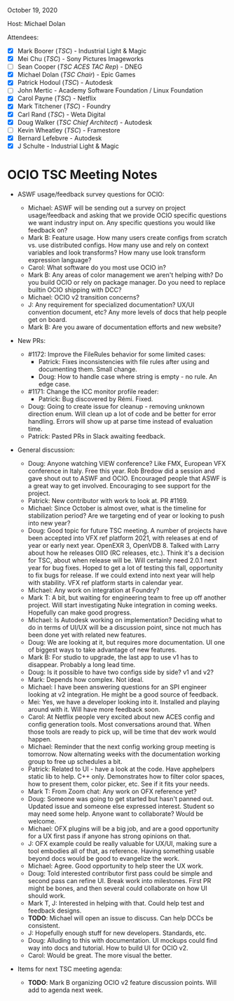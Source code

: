 <!-- SPDX-License-Identifier: CC-BY-4.0 -->
<!-- Copyright Contributors to the OpenColorIO Project. -->

October 19, 2020

Host: Michael Dolan

Attendees:
  * [X] Mark Boorer (_TSC_) - Industrial Light & Magic
  * [X] Mei Chu (_TSC_) - Sony Pictures Imageworks
  * [ ] Sean Cooper (_TSC ACES TAC Rep_) - DNEG
  * [X] Michael Dolan (_TSC Chair_) - Epic Games
  * [X] Patrick Hodoul (_TSC_) - Autodesk
  * [ ] John Mertic - Academy Software Foundation / Linux Foundation
  * [X] Carol Payne (_TSC_) - Netflix
  * [X] Mark Titchener (_TSC_) - Foundry
  * [X] Carl Rand (_TSC_) - Weta Digital
  * [X] Doug Walker (_TSC Chief Architect_) - Autodesk
  * [ ] Kevin Wheatley (_TSC_) - Framestore
  * [X] Bernard Lefebvre - Autodesk
  * [X] J Schulte - Industrial Light & Magic

# **OCIO TSC Meeting Notes**

* ASWF usage/feedback survey questions for OCIO:
    - Michael: ASWF will be sending out a survey on project usage/feedback and 
      asking that we provide OCIO specific questions we want industry input on.
      Any specific questions you would like feedback on?
    - Mark B: Feature usage. How many users create configs from scratch vs. use 
      distributed configs. How many use and rely on context variables and look 
      transforms? How many use look transform expression language?
    - Carol: What software do you most use OCIO in?
    - Mark B: Any areas of color management we aren't helping with? Do you 
      build OCIO or rely on package manager. Do you need to replace builtin 
      OCIO shipping with DCC?
    - Michael: OCIO v2 transition concerns?
    - J: Any requirement for specialized documentation? UX/UI convention 
      document, etc? Any more levels of docs that help people get on board.
    - Mark B: Are you aware of documentation efforts and new website?

* New PRs:
    - #1172: Improve the FileRules behavior for some limited cases:
        - Patrick: Fixes inconsistencies with file rules after using and 
          documenting them. Small change.
        - Doug: How to handle case where string is empty - no rule. An edge 
          case.
    - #1171: Change the ICC monitor profile reader:
        - Patrick: Bug discovered by Rémi. Fixed.
    - Doug: Going to create issue for cleanup - removing unknown direction 
      enum. Will clean up a lot of code and be better for error handling. 
      Errors will show up at parse time instead of evaluation time.
    - Patrick: Pasted PRs in Slack awaiting feedback.

* General discussion:
    - Doug: Anyone watching VIEW conference? Like FMX, European VFX conference 
      in Italy. Free this year. Rob Bredow did a session and gave shout out to 
      ASWF and OCIO. Encouraged people that ASWF is a great way to get 
      involved. Encouraging to see support for the project.
    - Patrick: New contributor with work to look at. PR #1169.
    - Michael: Since October is almost over, what is the timeline for 
      stabilization period? Are we targeting end of year or looking to push 
      into new year?
    - Doug: Good topic for future TSC meeting. A number of projects have been 
      accepted into VFX ref platform 2021, with releases at end of year or 
      early next year. OpenEXR 3, OpenVDB 8. Talked with Larry about how he 
      releases OIIO (RC releases, etc.). Think it's a decision for TSC, about 
      when release will be. Will certainly need 2.0.1 next year for bug fixes. 
      Hoped to get a lot of testing this fall, opportunity to fix bugs for 
      release. If we could extend into next year will help with stability. VFX 
      ref platform starts in calendar year.
    - Michael: Any work on integration at Foundry?
    - Mark T: A bit, but waiting for engineering team to free up off another 
      project. Will start investigating Nuke integration in coming weeks. 
      Hopefully can make good progress.
    - Michael: Is Autodesk working on implementation? Deciding what to do in 
      terms of UI/UX will be a discussion point, since not much has been done 
      yet with related new features.
    - Doug: We are looking at it, but requires more documentation. UI one of 
      biggest ways to take advantage of new features.
    - Mark B: For studio to upgrade, the last app to use v1 has to disappear. 
      Probably a long lead time.
    - Doug: Is it possible to have two configs side by side? v1 and v2?
    - Mark: Depends how complex. Not ideal.
    - Michael: I have been answering questions for an SPI engineer looking at
      v2 integration. He might be a good source of feedback.
    - Mei: Yes, we have a developer looking into it. Installed and playing 
      around with it. Will have more feedback soon.
    - Carol: At Netflix people very excited about new ACES config and config 
      generation tools. Most conversations around that. When those tools are 
      ready to pick up, will be time that dev work would happen.
    - Michael: Reminder that the next config working group meeting is tomorrow.
      Now alternating weeks with the documentation working group to free up 
      schedules a bit.
    - Patrick: Related to UI - have a look at the code. Have apphelpers static 
      lib to help. C++ only. Demonstrates how to filter color spaces, how to 
      present them, color picker, etc. See if it fits your needs.
    - Mark T: From Zoom chat: Any work on OFX reference yet?
    - Doug: Someone was going to get started but hasn't panned out. Updated 
      issue and someone else expressed interest. Student so may need some help. 
      Anyone want to collaborate? Would be welcome.
    - Michael: OFX plugins will be a big job, and are a good opportunity for a 
      UX first pass if anyone has strong opinions on that.
    - J: OFX example could be really valuable for UX/UI, making sure a tool 
      embodies all of that, as reference. Having something usable beyond docs 
      would be good to evangelize the work. 
    - Michael: Agree. Good opportunity to help steer the UX work.
    - Doug: Told interested contributor first pass could be simple and second 
      pass can refine UI. Break work into milestones. First PR might be bones, 
      and then several could collaborate on how UI should work.
    - Mark T, J: Interested in helping with that. Could help test and feedback 
      designs. 
    - **TODO**: Michael will open an issue to discuss. Can help DCCs be 
      consistent.
    - J: Hopefully enough stuff for new developers. Standards, etc.
    - Doug: Alluding to this with documentation. UI mockups could find way into 
      docs and tutorial. How to build UI for OCIO v2.
    - Carol: Would be great. The more visual the better.

* Items for next TSC meeting agenda:
    - **TODO**: Mark B organizing OCIO v2 feature discussion points. Will add 
      to agenda next week.
